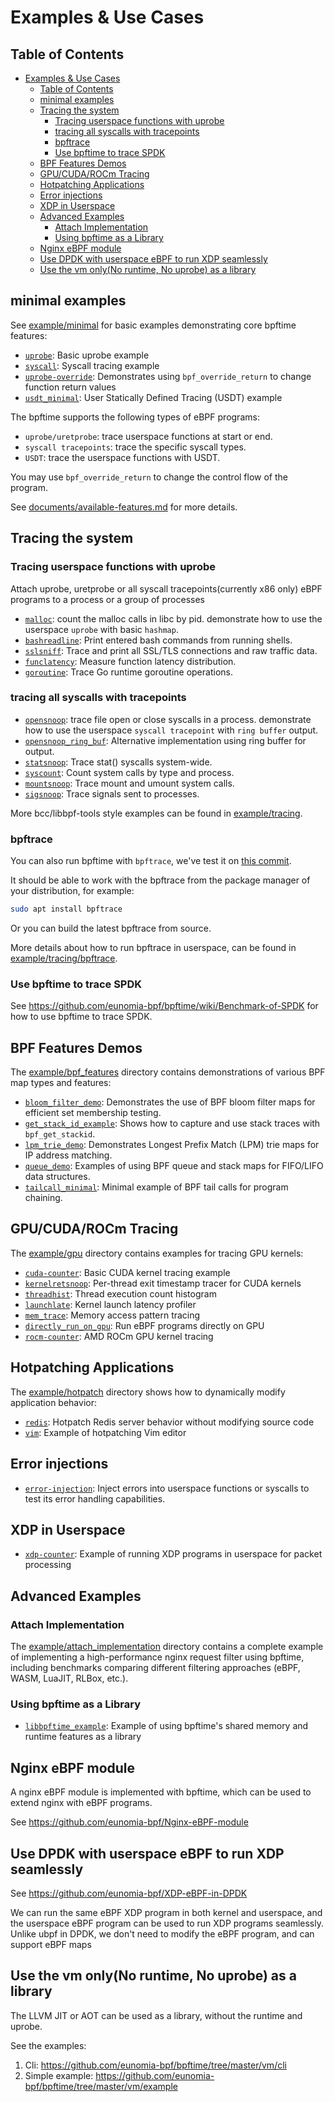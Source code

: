 # Examples & Use Cases

## Table of Contents

- [Examples \& Use Cases](#examples--use-cases)
  - [Table of Contents](#table-of-contents)
  - [minimal examples](#minimal-examples)
  - [Tracing the system](#tracing-the-system)
    - [Tracing userspace functions with uprobe](#tracing-userspace-functions-with-uprobe)
    - [tracing all syscalls with tracepoints](#tracing-all-syscalls-with-tracepoints)
    - [bpftrace](#bpftrace)
    - [Use bpftime to trace SPDK](#use-bpftime-to-trace-spdk)
  - [BPF Features Demos](#bpf-features-demos)
  - [GPU/CUDA/ROCm Tracing](#gpucudarocm-tracing)
  - [Hotpatching Applications](#hotpatching-applications)
  - [Error injections](#error-injections)
  - [XDP in Userspace](#xdp-in-userspace)
  - [Advanced Examples](#advanced-examples)
    - [Attach Implementation](#attach-implementation)
    - [Using bpftime as a Library](#using-bpftime-as-a-library)
  - [Nginx eBPF module](#nginx-ebpf-module)
  - [Use DPDK with userspace eBPF to run XDP seamlessly](#use-dpdk-with-userspace-ebpf-to-run-xdp-seamlessly)
  - [Use the vm only(No runtime, No uprobe) as a library](#use-the-vm-onlyno-runtime-no-uprobe-as-a-library)

## minimal examples

See [example/minimal](https://github.com/eunomia-bpf/bpftime/tree/master/example/minimal) for basic examples demonstrating core bpftime features:

- [`uprobe`](https://github.com/eunomia-bpf/bpftime/tree/master/example/minimal): Basic uprobe example
- [`syscall`](https://github.com/eunomia-bpf/bpftime/tree/master/example/minimal): Syscall tracing example
- [`uprobe-override`](https://github.com/eunomia-bpf/bpftime/tree/master/example/minimal): Demonstrates using `bpf_override_return` to change function return values
- [`usdt_minimal`](https://github.com/eunomia-bpf/bpftime/tree/master/example/minimal/usdt_minimal): User Statically Defined Tracing (USDT) example

The bpftime supports the following types of eBPF programs:

- `uprobe/uretprobe`: trace userspace functions at start or end.
- `syscall tracepoints`: trace the specific syscall types.
- `USDT`: trace the userspace functions with USDT.

You may use `bpf_override_return` to change the control flow of the program.

See [documents/available-features.md](https://github.com/eunomia-bpf/bpftime/tree/master/documents/avaliable-features.md) for more details.

## Tracing the system

### Tracing userspace functions with uprobe

Attach uprobe, uretprobe or all syscall tracepoints(currently x86 only) eBPF programs to a process or a group of processes

- [`malloc`](https://github.com/eunomia-bpf/bpftime/tree/master/example/malloc): count the malloc calls in libc by pid. demonstrate how to use the userspace `uprobe` with basic `hashmap`.
- [`bashreadline`](https://github.com/eunomia-bpf/bpftime/tree/master/example/tracing/bashreadline): Print entered bash commands from running shells.
- [`sslsniff`](https://github.com/eunomia-bpf/bpftime/tree/master/example/tracing/sslsniff): Trace and print all SSL/TLS connections and raw traffic data.
- [`funclatency`](https://github.com/eunomia-bpf/bpftime/tree/master/example/tracing/funclatency): Measure function latency distribution.
- [`goroutine`](https://github.com/eunomia-bpf/bpftime/tree/master/example/tracing/goroutine): Trace Go runtime goroutine operations.

### tracing all syscalls with tracepoints

- [`opensnoop`](https://github.com/eunomia-bpf/bpftime/tree/master/example/tracing/opensnoop): trace file open or close syscalls in a process. demonstrate how to use the userspace `syscall tracepoint` with `ring buffer` output.
- [`opensnoop_ring_buf`](https://github.com/eunomia-bpf/bpftime/tree/master/example/tracing/opensnoop_ring_buf): Alternative implementation using ring buffer for output.
- [`statsnoop`](https://github.com/eunomia-bpf/bpftime/tree/master/example/tracing/statsnoop): Trace stat() syscalls system-wide.
- [`syscount`](https://github.com/eunomia-bpf/bpftime/tree/master/example/tracing/syscount): Count system calls by type and process.
- [`mountsnoop`](https://github.com/eunomia-bpf/bpftime/tree/master/example/tracing/mountsnoop): Trace mount and umount system calls.
- [`sigsnoop`](https://github.com/eunomia-bpf/bpftime/tree/master/example/tracing/sigsnoop): Trace signals sent to processes.

More bcc/libbpf-tools style examples can be found in [example/tracing](https://github.com/eunomia-bpf/bpftime/tree/master/example/tracing).

### bpftrace

You can also run bpftime with `bpftrace`, we've test it on [this commit](https://github.com/iovisor/bpftrace/commit/75aca47dd8e1d642ff31c9d3ce330e0c616e5b96).

It should be able to work with the bpftrace from the package manager of your distribution, for example:

```bash
sudo apt install bpftrace
```

Or you can build the latest bpftrace from source.

More details about how to run bpftrace in userspace, can be found in [example/tracing/bpftrace](https://github.com/eunomia-bpf/bpftime/tree/master/example/tracing/bpftrace).

### Use bpftime to trace SPDK

See <https://github.com/eunomia-bpf/bpftime/wiki/Benchmark-of-SPDK> for how to use bpftime to trace SPDK.

## BPF Features Demos

The [example/bpf_features](https://github.com/eunomia-bpf/bpftime/tree/master/example/bpf_features) directory contains demonstrations of various BPF map types and features:

- [`bloom_filter_demo`](https://github.com/eunomia-bpf/bpftime/tree/master/example/bpf_features/bloom_filter_demo): Demonstrates the use of BPF bloom filter maps for efficient set membership testing.
- [`get_stack_id_example`](https://github.com/eunomia-bpf/bpftime/tree/master/example/bpf_features/get_stack_id_example): Shows how to capture and use stack traces with `bpf_get_stackid`.
- [`lpm_trie_demo`](https://github.com/eunomia-bpf/bpftime/tree/master/example/bpf_features/lpm_trie_demo): Demonstrates Longest Prefix Match (LPM) trie maps for IP address matching.
- [`queue_demo`](https://github.com/eunomia-bpf/bpftime/tree/master/example/bpf_features/queue_demo): Examples of using BPF queue and stack maps for FIFO/LIFO data structures.
- [`tailcall_minimal`](https://github.com/eunomia-bpf/bpftime/tree/master/example/bpf_features/tailcall_minimal): Minimal example of BPF tail calls for program chaining.

## GPU/CUDA/ROCm Tracing

The [example/gpu](https://github.com/eunomia-bpf/bpftime/tree/master/example/gpu) directory contains examples for tracing GPU kernels:

- [`cuda-counter`](https://github.com/eunomia-bpf/bpftime/tree/master/example/gpu/cuda-counter): Basic CUDA kernel tracing example
- [`kernelretsnoop`](https://github.com/eunomia-bpf/bpftime/tree/master/example/gpu/kernelretsnoop): Per-thread exit timestamp tracer for CUDA kernels
- [`threadhist`](https://github.com/eunomia-bpf/bpftime/tree/master/example/gpu/threadhist): Thread execution count histogram
- [`launchlate`](https://github.com/eunomia-bpf/bpftime/tree/master/example/gpu/launchlate): Kernel launch latency profiler
- [`mem_trace`](https://github.com/eunomia-bpf/bpftime/tree/master/example/gpu/mem_trace): Memory access pattern tracing
- [`directly_run_on_gpu`](https://github.com/eunomia-bpf/bpftime/tree/master/example/gpu/directly_run_on_gpu): Run eBPF programs directly on GPU
- [`rocm-counter`](https://github.com/eunomia-bpf/bpftime/tree/master/example/gpu/rocm-counter): AMD ROCm GPU kernel tracing

## Hotpatching Applications

The [example/hotpatch](https://github.com/eunomia-bpf/bpftime/tree/master/example/hotpatch) directory shows how to dynamically modify application behavior:

- [`redis`](https://github.com/eunomia-bpf/bpftime/tree/master/example/hotpatch/redis): Hotpatch Redis server behavior without modifying source code
- [`vim`](https://github.com/eunomia-bpf/bpftime/tree/master/example/hotpatch/vim): Example of hotpatching Vim editor

## Error injections

- [`error-injection`](https://github.com/eunomia-bpf/bpftime/tree/master/example/error-inject): Inject errors into userspace functions or syscalls to test its error handling capabilities.

## XDP in Userspace

- [`xdp-counter`](https://github.com/eunomia-bpf/bpftime/tree/master/example/xdp-counter): Example of running XDP programs in userspace for packet processing

## Advanced Examples

### Attach Implementation

The [example/attach_implementation](https://github.com/eunomia-bpf/bpftime/tree/master/example/attach_implementation) directory contains a complete example of implementing a high-performance nginx request filter using bpftime, including benchmarks comparing different filtering approaches (eBPF, WASM, LuaJIT, RLBox, etc.).

### Using bpftime as a Library

- [`libbpftime_example`](https://github.com/eunomia-bpf/bpftime/tree/master/example/libbpftime_example): Example of using bpftime's shared memory and runtime features as a library

## Nginx eBPF module

A nginx eBPF module is implemented with bpftime, which can be used to extend nginx with eBPF programs.

See <https://github.com/eunomia-bpf/Nginx-eBPF-module>

## Use DPDK with userspace eBPF to run XDP seamlessly

See <https://github.com/eunomia-bpf/XDP-eBPF-in-DPDK>

We can run the same eBPF XDP program in both kernel and userspace, and the userspace eBPF program can be used to run XDP programs seamlessly. Unlike ubpf in DPDK, we don't need to modify the eBPF program, and can support eBPF maps

## Use the vm only(No runtime, No uprobe) as a library

The LLVM JIT or AOT can be used as a library, without the runtime and uprobe.

See the examples:

1. Cli: <https://github.com/eunomia-bpf/bpftime/tree/master/vm/cli>
2. Simple example: <https://github.com/eunomia-bpf/bpftime/tree/master/vm/example>
